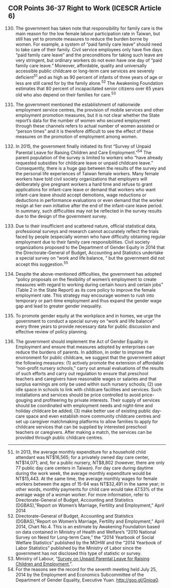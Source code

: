 ## COR Points 36-37 Right to Work (ICESCR Article 6)

<ol start="130">
  <li><p>The government has taken note that responsibility for family care is the main reason for the low female labour participation rate in Taiwan, but still has yet to promote measures to reduce the burden borne by women. For example, a system of “paid family care leave” should need to take care of their family. Civil service employees only have five days “paid family care leave” and the preconditions for taking such leave are very stringent, but ordinary workers do not even have one day of “paid family care leave.” Moreover, affordable, quality and universally accessible public childcare or long-term care services are severely deficient<sup>51</sup> and as high as 90 percent of infants of three years of age or less are still cared for by the family alone.<sup>52</sup> The Awakening Foundation estimates that 80 percent of incapacitated senior citizens over 65 years old who also depend on their families for care.<sup>53</sup></p></li>

  <li><p>The government mentioned the establishment of nationwide employment service centres, the provision of mobile services and other employment promotion measures, but it is not clear whether the State report’s data for the number of women who secured employment through these channels refers to actual number of women assisted or “person times” and it is therefore difficult to see the effect of these measures on the promotion of employment among women.</p></li>

  <li><p>In 2015, the government finally initiated its first “Survey of Unpaid Parental Leave for Raising Children and Care Employment.”<sup>54</sup> The parent population of the survey is limited to workers who “have already requested subsidies for childcare leave or unpaid childcare leave.” Consequently, there is a huge gap between the results of the survey and the personal life experiences of Taiwan female workers. Many female workers have told civil society organizations that employers will deliberately give pregnant workers a hard time and refuse to grant applications for infant-care leave or demand that workers who want infant-care leave should accept demotions, wage reductions or deductions in performance evaluations or even demand that the worker resign at her own initiative after the end of the infant-care leave period. In summary, such difficulties may not be reflected in the survey results due to the design of the government survey.</p></li>

  <li><p>Due to their insufficient and scattered nature, official statistical data, professional surveys and research cannot accurately reflect the trials faced by people (especially women who have difficulty obtaining regular employment due to their family care responsibilities. Civil society organizations proposed to the Department of Gender Equity in 2014 that the Directorate-General of Budget, Accounting and Statistics undertake a special survey on “work and life balance, “ but the government did not accept this suggestion.<sup>55</sup></p></li>

  <li><p>Despite the above-mentioned difficulties, the government has adopted “policy proposals on the flexibility of women’s employment to create measures with regard to working during certain hours and certain jobs” (Table 2 in the State Report) as its core policy to improve the female employment rate. This strategy may encourage women to rush into temporary or part-time employment and thus expand the gender wage gap and lead to greater gender inequality.</p></li>

  <li><p>To promote gender equity at the workplace and in homes, we urge the government to conduct a special survey on “work and life balance” every three years to provide necessary data for public discussion and effective review of policy planning.</p></li>

  <li><p>The government should implement the Act of Gender Equality in Employment and ensure that measures adopted by enterprises can reduce the burdens of parents. In addition, in order to improve the environment for public childcare, we suggest that the government adopt the following measures: (1) actively promote the extension of affordable “non-profit nursery schools,” carry out annual evaluations of the results of such efforts and carry out regulation to ensure that preschool teachers and caregivers have reasonable wages or salaries and that surplus earnings are only be used within such nursery schools; (2) use idle space in schools to link with childcare facilities and services. Such installations and services should be price controlled to avoid price-gouging and profiteering by private interests. Their supply of services should be coordinated with employment needs and night-time and holiday childcare be added; (3) make better use of existing public day-care space and even establish more community childcare centres and set up caregiver matchmaking platforms to allow families to apply for childcare services that can be supplied by interested preschool teachers or caregivers. After making a match, the services can be provided through public childcare centres.</p></li>
</ol>

-----

<ol start="51">
  <li>In 2013, the average monthly expenditure for a household child attendant was NT$16,565; for a privately owned day care center, NT$14,071; and, for a public nursery, NT$8,802 (however, there are only 77 public day care centers in Taiwan). For day care during daytime during the work week, the average monthly expenditure would be NT$15,443. At the same time, the average monthly wages for female workers between the ages of 15-64 was NT$32,491 in the same year; in other words, monthly payments for child care would take 47.53% of the average wage of a woman worker. For more information, refer to Directorate-General of Budget, Accounting and Statistics (DGBAS),”Report on Women’s Marriage, Fertility and Employment,” April 2014</li>
  <li>Directorate-General of Budget, Accounting and Statistics (DGBAS),”Report on Women’s Marriage, Fertility and Employment,” April 2014, Chart No.4.
  This is an estimate by Awakening Foundation based on data contained in Ministry of Health and Welfare’s “2010 National Survey on Need for Long-term Care,” the “2014 Yearbook of Social Welfare Statistics” published by the MOHW and the “2014 Yearbook of Labor Statistics” published by the Ministry of Labor since the government has not disclosed this type of statistic or survey.</li>
  <li>Ministry of Labour, “<a href="http://goo.gl/oix35M" target="_blank">Survey on Unpaid Parental Leave for Raising Children and Employment,</a>”.</li>
  <li>For the reasons see the record for the seventh meeting held July 25, 2014 by the Employment and Economics Subcommittee of the Department of Gender Equality, Executive Yuan. <a href="http://goo.gl/Gnioa0" target="_blank">http://goo.gl/Gnioa0</a>.</li>
</ol>
